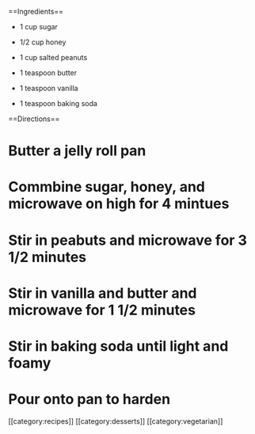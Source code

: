 ==Ingredients==

* 1 cup sugar

* 1/2 cup honey

* 1 cup salted peanuts

* 1 teaspoon butter

* 1 teaspoon vanilla

* 1 teaspoon baking soda

==Directions==

# Butter a jelly roll pan
# Commbine sugar, honey, and microwave on high for 4 mintues
# Stir in peabuts and microwave for 3 1/2 minutes
# Stir in vanilla and butter and microwave for 1 1/2 minutes
# Stir in baking soda until light and foamy
# Pour onto pan to harden

[[category:recipes]] [[category:desserts]] [[category:vegetarian]]

